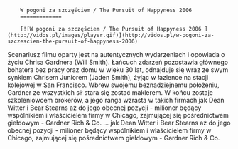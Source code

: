 
        W pogoni za szczęściem / The Pursuit of Happyness 2006 
        =============
        
        [![W pogoni za szczęściem / The Pursuit of Happyness 2006 ](http://vidos.pl/images/player.gif)](http://vidos.pl/w-pogoni-za-szczesciem-the-pursuit-of-happyness-2006)
        
        
 Scenariusz filmu oparty jest na autentycznych wydarzeniach i opowiada o życiu Chrisa Gardnera (Will Smith). Łańcuch zdarzeń pozostawia głównego bohatera bez pracy oraz domu w wieku 30 lat, odnajduje się wraz ze swym synkiem Chrisem Juniorem (Jaden Smith), żyjąc w łazience na stacji kolejowej w San Francisco. Wbrew swojemu beznadziejnemu położeniu, Gardner ze wszystkich sił stara się zostać maklerem. W końcu zostaje szkoleniowcem brokerów, a jego ranga wzrasta w takich firmach jak Dean Witter i Bear Stearns aż do jego obecnej pozycji - milioner będący wspólnikiem i właścicielem firmy w Chicago, zajmującej się pośrednictwem giełdowym - Gardner Rich & Co.  ... jak Dean Witter i Bear Stearns aż do jego obecnej pozycji - milioner będący wspólnikiem i właścicielem firmy w Chicago, zajmującej się pośrednictwem giełdowym - Gardner Rich & Co.
    